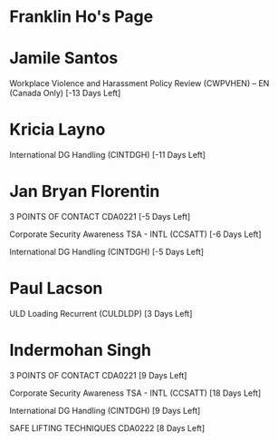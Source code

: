# Franklin Ho's Page




# Jamile Santos


Workplace Violence and Harassment Policy Review (CWPVHEN) – EN (Canada Only) [-13 Days Left]



# Kricia Layno


International DG Handling (CINTDGH) [-11 Days Left]



# Jan Bryan Florentin


3 POINTS OF CONTACT CDA0221 [-5 Days Left]

Corporate Security Awareness TSA - INTL (CCSATT) [-6 Days Left]

International DG Handling (CINTDGH) [-5 Days Left]



# Paul Lacson


ULD Loading Recurrent (CULDLDP) [3 Days Left]



# Indermohan Singh


3 POINTS OF CONTACT CDA0221 [9 Days Left]

Corporate Security Awareness TSA - INTL (CCSATT) [18 Days Left]

International DG Handling (CINTDGH) [9 Days Left]

SAFE LIFTING TECHNIQUES CDA0222 [8 Days Left]



